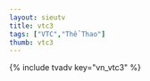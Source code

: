 ```yaml
---
layout: sieutv
title: vtc3
tags: ["VTC","Thể Thao"]
thumb: vtc3
---
```

{% include tvadv key="vn_vtc3" %}
